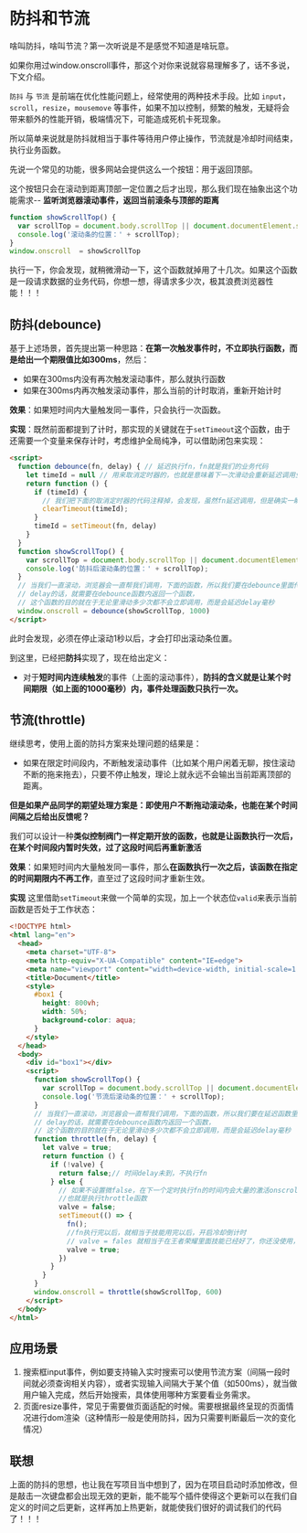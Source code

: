 # 防抖和节流

啥叫防抖，啥叫节流？第一次听说是不是感觉不知道是啥玩意。

如果你用过window.onscroll事件，那这个对你来说就容易理解多了，话不多说，下文介绍。

`防抖` 与 `节流` 是前端在优化性能问题上，经常使用的两种技术手段。比如 `input`，`scroll`，`resize`，`mousemove` 等事件，如果不加以控制，频繁的触发，无疑将会带来额外的性能开销，极端情况下，可能造成死机卡死现象。

所以简单来说就是防抖就相当于事件等待用户停止操作，节流就是冷却时间结束，执行业务函数。

先说一个常见的功能，很多网站会提供这么一个按钮：用于返回顶部。

这个按钮只会在滚动到距离顶部一定位置之后才出现，那么我们现在抽象出这个功能需求-- **监听浏览器滚动事件，返回当前滚条与顶部的距离**

```js
function showScrollTop() {
  var scrollTop = document.body.scrollTop || document.documentElement.scrollTop;
  console.log('滚动条的位置：' + scrollTop);
}
window.onscroll  = showScrollTop
```

执行一下，你会发现，就稍微滑动一下，这个函数就掉用了十几次。如果这个函数是一段请求数据的业务代码，你想一想，得请求多少次，极其浪费浏览器性能！！！

## 防抖(debounce)

基于上述场景，首先提出第一种思路：**在第一次触发事件时，不立即执行函数，而是给出一个期限值比如300ms**，然后：

- 如果在300ms内没有再次触发滚动事件，那么就执行函数
- 如果在300ms内再次触发滚动事件，那么当前的计时取消，重新开始计时

**效果**：如果短时间内大量触发同一事件，只会执行一次函数。

**实现**：既然前面都提到了计时，那实现的关键就在于`setTimeout`这个函数，由于还需要一个变量来保存计时，考虑维护全局纯净，可以借助闭包来实现：

```html
<script>
  function debounce(fn, delay) { // 延迟执行fn，fn就是我们的业务代码
    let timeId = null // 用来取消定时器的，也就是意味着下一次滑动会重新延迟调用业务函数fn
    return function () {
      if (timeId) {
        // 我们把下面的取消定时器的代码注释掉，会发现，虽然fn延迟调用，但是确实一瞬间吊用了十几次
        clearTimeout(timeId);
      }
      timeId = setTimeout(fn, delay)
    }
  }
  function showScrollTop() {
    var scrollTop = document.body.scrollTop || document.documentElement.scrollTop;
    console.log('防抖后滚动条的位置：' + scrollTop);
  }
  // 当我们一直滚动，浏览器会一直帮我们调用，下面的函数，所以我们要在debounce里面传递业务函数和延迟
  // delay的话，就需要在debounce函数内返回一个函数，
  // 这个函数的目的就在于无论里滑动多少次都不会立即调用，而是会延迟delay毫秒
  window.onscroll = debounce(showScrollTop, 1000)
</script>
```

此时会发现，必须在停止滚动1秒以后，才会打印出滚动条位置。

到这里，已经把**防抖**实现了，现在给出定义：

- 对于**短时间内连续触发**的事件（上面的滚动事件），**防抖的含义就是让某个时间期限（如上面的1000毫秒）内，事件处理函数只执行一次。**

## 节流(throttle)

继续思考，使用上面的防抖方案来处理问题的结果是：

- 如果在限定时间段内，不断触发滚动事件（比如某个用户闲着无聊，按住滚动不断的拖来拖去），只要不停止触发，理论上就永远不会输出当前距离顶部的距离。

**但是如果产品同学的期望处理方案是：即使用户不断拖动滚动条，也能在某个时间间隔之后给出反馈呢？**

我们可以设计一种**类似控制阀门一样定期开放的函数，也就是让函数执行一次后，在某个时间段内暂时失效，过了这段时间后再重新激活**

**效果**：如果短时间内大量触发同一事件，那么**在函数执行一次之后，该函数在指定的时间期限内不再工作**，直至过了这段时间才重新生效。

**实现** 这里借助`setTimeout`来做一个简单的实现，加上一个状态位`valid`来表示当前函数是否处于工作状态：

```html
<!DOCTYPE html>
<html lang="en">
  <head>
    <meta charset="UTF-8">
    <meta http-equiv="X-UA-Compatible" content="IE=edge">
    <meta name="viewport" content="width=device-width, initial-scale=1.0">
    <title>Document</title>
    <style>
      #box1 {
        height: 800vh;
        width: 50%;
        background-color: aqua;
      }
    </style>
  </head>
  <body>
    <div id="box1"></div>
    <script>
      function showScrollTop() {
        var scrollTop = document.body.scrollTop || document.documentElement.scrollTop;
        console.log('节流后滚动条的位置：' + scrollTop);
      }
      // 当我们一直滚动，浏览器会一直帮我们调用，下面的函数，所以我们要在延迟函数里面传递业务函数和延迟
      // delay的话，就需要在debounce函数内返回一个函数，
      // 这个函数的目的就在于无论里滑动多少次都不会立即调用，而是会延迟delay毫秒
      function throttle(fn, delay) {
        let valve = true;
        return function () {
          if (!valve) {
            return false;// 时间delay未到，不执行fn
          } else {
            // 如果不设置微false，在下一个定时执行fn的时间内会大量的激活onscroll事件，
            //也就是执行throttle函数
            valve = false;
            setTimeout(() => {
              fn();
              //fn执行完以后，就相当于技能用完以后，开启冷却倒计时
              // valve = fales 就相当于在王者荣耀里面技能已经好了，你还没使用，一旦使用，就设置valve=true
              valve = true;
            })
          }
        }
      }
      window.onscroll = throttle(showScrollTop, 600)
    </script>
  </body>
</html>
```

## 应用场景

1. 搜索框input事件，例如要支持输入实时搜索可以使用节流方案（间隔一段时间就必须查询相关内容），或者实现输入间隔大于某个值（如500ms），就当做用户输入完成，然后开始搜索，具体使用哪种方案要看业务需求。
2. 页面resize事件，常见于需要做页面适配的时候。需要根据最终呈现的页面情况进行dom渲染（这种情形一般是使用防抖，因为只需要判断最后一次的变化情况）

## 联想
上面的防抖的思想，也让我在写项目当中想到了，因为在项目启动时添加修改，但是敲击一次键盘都会出现无效的更新，能不能写个插件使得这个更新可以在我们自定义的时间之后更新，这样再加上热更新，就能使我们很好的调试我们的代码了！！！